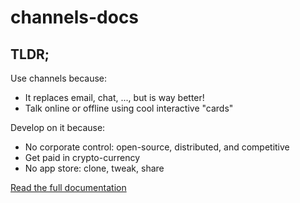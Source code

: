 # channels-docs

## TLDR;

Use channels because:

* It replaces email, chat, ..., but is way better!
* Talk online or offline using cool interactive "cards"

Develop on it because:

* No corporate control: open-source, distributed, and competitive
* Get paid in crypto-currency
* No app store:  clone, tweak, share


[Read the full documentation](https://github.com/ChannelElementsTeam/channels-docs/wiki)

